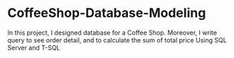 # CoffeeShop-Database-Modeling
In this project, I designed database for a Coffee Shop. Moreover, I write query to see order detail, and to calculate the sum of total price
Using SQL Server and T-SQL
